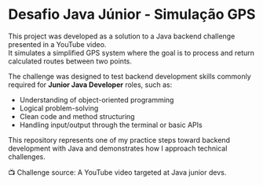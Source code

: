 # Desafio Java Júnior - Simulação GPS

This project was developed as a solution to a Java backend challenge presented in a YouTube video.  
It simulates a simplified GPS system where the goal is to process and return calculated routes between two points.

The challenge was designed to test backend development skills commonly required for **Junior Java Developer** roles, such as:

- Understanding of object-oriented programming
- Logical problem-solving
- Clean code and method structuring
- Handling input/output through the terminal or basic APIs

This repository represents one of my practice steps toward backend development with Java and demonstrates how I approach technical challenges.

📺 Challenge source: A YouTube video targeted at Java junior devs.

